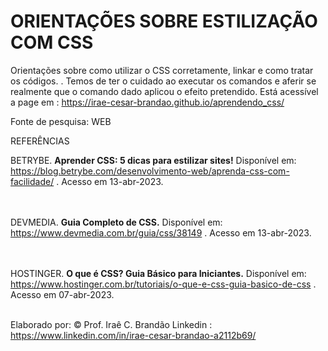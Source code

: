 # ORIENTAÇÕES SOBRE ESTILIZAÇÃO COM CSS 
Orientações sobre como utilizar o CSS corretamente, linkar e como tratar os códigos.
. 
Temos de ter o cuidado ao executar os comandos e aferir se realmente que o comando dado aplicou o efeito pretendido.
Está acessível a page em :  https://irae-cesar-brandao.github.io/aprendendo_css/

Fonte de pesquisa: WEB


REFERÊNCIAS


BETRYBE. <b>Aprender CSS: 5 dicas para estilizar sites!</b>  Disponível em: 
	<a href="https://blog.betrybe.com/desenvolvimento-web/aprenda-css-com-facilidade/#:~:text=O%20CSS%20%C3%A9%20uma
%20linguagem,cores%20e%20outras%20op%C3%A7%C3%B5es%20visuais"
	style="color: greenyellow;" target="_blank"> 
	https://blog.betrybe.com/desenvolvimento-web/aprenda-css-com-facilidade/
	</a> . Acesso em 13-abr-2023.<br><br><br>

DEVMEDIA. <b>Guia Completo de CSS.</b>  	Disponível em: 
	<a href="https://www.devmedia.com.br/guia/css/38149"
	style="color: greenyellow;" target="_blank"> 
	https://www.devmedia.com.br/guia/css/38149
	</a> . Acesso em 13-abr-2023.<br><br><br>

HOSTINGER.  <b>O que é CSS? Guia Básico para Iniciantes.</b> Disponível em:  
	<a href="https://www.hostinger.com.br/tutoriais/o-que-e-css-guia-basico-de-css"
	style="color: greenyellow;" target="_blank"> https://www.hostinger.com.br/tutoriais/o-que-e-css-guia-basico-de-css
	</a> . Acesso em 07-abr-2023.<br><br>



Elaborado por:  © Prof.  Iraê C. Brandão   Linkedin : https://www.linkedin.com/in/irae-cesar-brandao-a2112b69/
